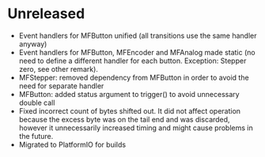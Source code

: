 # Unreleased

* Event handlers for MFButton unified (all transitions use the same handler anyway)
* Event handlers for MFButton, MFEncoder and MFAnalog made static (no need to define a different handler for each button. Exception: Stepper zero, see other remark).
* MFStepper: removed dependency from MFButton in order to avoid the need for separate handler
* MFButton: added status argument to trigger() to avoid unnecessary double call
* Fixed incorrect count of bytes shifted out. It did not affect operation because the excess byte was on the tail end and was discarded, however it unnecessarily increased timing and might cause problems in the future.
* Migrated to PlatformIO for builds